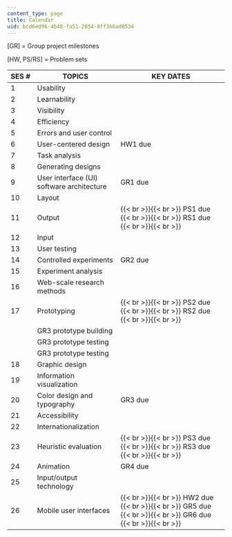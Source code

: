 ```yaml
---
content_type: page
title: Calendar
uid: bcd6ed96-4b48-fa51-2854-8ff366ad8534
---
```


\[GR\] = Group project milestones

\[HW, PS/RS\] = Problem sets

| SES # | TOPICS | KEY DATES |
| --- | --- | --- |
| 1 | Usability | &nbsp; |
| 2 | Learnability | &nbsp; |
| 3 | Visibility | &nbsp; |
| 4 | Efficiency | &nbsp; |
| 5 | Errors and user control | &nbsp; |
| 6 | User-centered design | HW1 due |
| 7 | Task analysis | &nbsp; |
| 8 | Generating designs | &nbsp; |
| 9 | User interface (UI) software architecture | GR1 due |
| 10 | Layout | &nbsp; |
| 11 | Output |  {{< br >}}{{< br >}} PS1 due {{< br >}}{{< br >}} RS1 due {{< br >}}{{< br >}}  |
| 12 | Input | &nbsp; |
| 13 | User testing | &nbsp; |
| 14 | Controlled experiments | GR2 due |
| 15 | Experiment analysis | &nbsp; |
| 16 | Web-scale research methods | &nbsp; |
| 17 | Prototyping |  {{< br >}}{{< br >}} PS2 due {{< br >}}{{< br >}} RS2 due {{< br >}}{{< br >}}  |
| &nbsp; | GR3 prototype building | &nbsp; |
| &nbsp; | GR3 prototype testing | &nbsp; |
| &nbsp; | GR3 prototype testing | &nbsp; |
| 18 | Graphic design | &nbsp; |
| 19 | Information visualization | &nbsp; |
| 20 | Color design and typography | GR3 due |
| 21 | Accessibility | &nbsp; |
| 22 | Internationalization | &nbsp; |
| 23 | Heuristic evaluation |  {{< br >}}{{< br >}} PS3 due {{< br >}}{{< br >}} RS3 due {{< br >}}{{< br >}}  |
| 24 | Animation | GR4 due |
| 25 | Input/output technology | &nbsp; |
| 26 | Mobile user interfaces |  {{< br >}}{{< br >}} HW2 due {{< br >}}{{< br >}} GR5 due {{< br >}}{{< br >}} GR6 due {{< br >}}{{< br >}}